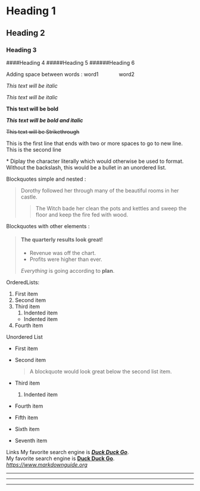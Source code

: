 # Heading 1
## Heading 2
### Heading 3
####Heading 4
#####Heading 5
######Heading 6

Adding space between words : word1&nbsp;&nbsp;&nbsp;&nbsp;&nbsp;&nbsp;&nbsp;&nbsp;&nbsp;&nbsp;&nbsp;&nbsp;&nbsp; word2

*This text will be italic*

_This text will be italic_

**This text will be bold**

***This text will be bold and italic***

~~This text will be Strikethrough~~

This is the first line that ends with two or more spaces to go to new line.  
This is the second line

\* Diplay the character literally which would otherwise be used to format. Without the backslash, this would be a bullet in an unordered list.

Blockquotes simple and nested :
> Dorothy followed her through many of the beautiful rooms in her castle.
> 
>> The Witch bade her clean the pots and kettles and sweep the floor and keep the fire fed with wood.

Blockquotes with other elements :
> #### The quarterly results look great!
>
> - Revenue was off the chart.
> - Profits were higher than ever.
>
>  *Everything* is going according to **plan**.

OrderedLists:
1. First item
2. Second item
3. Third item
    1. Indented item
    - Indented item
4. Fourth item

Unordered List
- First item
- Second item
    > A blockquote would look great below the second list item.
- Third item
    1. Indented item
- Fourth item


- Fifth item
- Sixth item
- Seventh item


Links
My favorite search engine is ***[Duck Duck Go](https://duckduckgo.com)***.  
My favorite search engine is **[Duck Duck Go](https://duckduckgo.com "This is a tool tip. The best search engine for privacy.")**.  
*<https://www.markdownguide.org>*  

***
---
_________________
